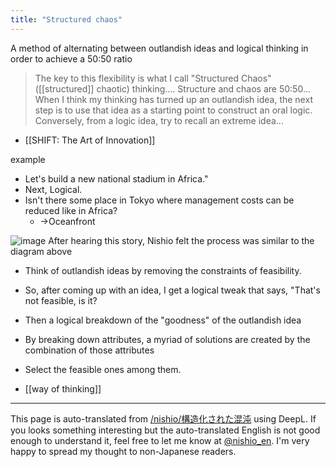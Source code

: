 ```yaml
---
title: "Structured chaos"
---
```


A method of alternating between outlandish ideas and logical thinking in order to achieve a 50:50 ratio
> The key to this flexibility is what I call "Structured Chaos" ([[structured]] chaotic) thinking....
>  Structure and chaos are 50:50...
>  When I think my thinking has turned up an outlandish idea, the next step is to use that idea as a starting point to construct an oral logic. Conversely, from a logic idea, try to recall an extreme idea...
- [[SHIFT: The Art of Innovation]]

example
- Let's build a new national stadium in Africa."
- Next, Logical.
- Isn't there some place in Tokyo where management costs can be reduced like in Africa?
    - →Oceanfront

![image](https://gyazo.com/d675c8369ab8627ca4b2e7091c7b4b3b/thumb/1000)
After hearing this story, Nishio felt the process was similar to the diagram above
- Think of outlandish ideas by removing the constraints of feasibility.
- So, after coming up with an idea, I get a logical tweak that says, "That's not feasible, is it?
- Then a logical breakdown of the "goodness" of the outlandish idea
- By breaking down attributes, a myriad of solutions are created by the combination of those attributes
- Select the feasible ones among them.

- [[way of thinking]]

---
This page is auto-translated from [/nishio/構造化された混沌](https://scrapbox.io/nishio/構造化された混沌) using DeepL. If you looks something interesting but the auto-translated English is not good enough to understand it, feel free to let me know at [@nishio_en](https://twitter.com/nishio_en). I'm very happy to spread my thought to non-Japanese readers.